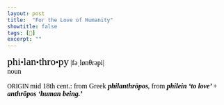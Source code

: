 ```yaml
---
layout: post
title:  "For the Love of Humanity"
showtitle: false
tags: [📖]
excerpt: ""
---
```

<!-- ([previously](http://numist.net/post/2014/do-it-for-the-love.html)) -->

<div class="defs" style="margin-bottom: 1em"><span class="Apple-style-span" style="border-collapse: separate; color: rgb(0, 0, 0); font-family: Times; font-size: medium; font-style: normal; font-variant-ligatures: normal; font-variant-caps: normal; font-variant-east-asian: normal; font-variant-position: normal; font-weight: normal; letter-spacing: normal; line-height: normal; orphans: 2; text-indent: 0px; text-transform: none; white-space: normal; widows: 2; word-spacing: 0px; border-spacing: 0px; -webkit-text-decorations-in-effect: none; -webkit-text-stroke-width: 0px; --noir-inline-color: #e8e6e3;" data-noir-inline-color=""><!-- wordid: 58224--><div class="def" style="margin-top: 1em; "><span class="def" style="font-family: Baskerville; "><span class="hwGrp" d:priority="2" style="font-weight: normal; "><span class="hw" d:priority="2" d:dhw="1" style="font-size: 24px; ">phi<span class="hsb" style="font-size: 75%; ">•</span>lan<span class="hsb" style="font-size: 75%; ">•</span>thro<span class="hsb" style="font-size: 75%; ">•</span>py</span><span class="pronGrp" d:priority="2" style="font-weight: normal; "><span class="pr" d:pr="US" type="US" style="font-family: HiraMinPro-W3; display: none; "> |fəˈlanθrəpē|</span><span class="pr" d:pr="US_IPA" type="US_IPA" style="font-family: HiraMinPro-W3; "> |fəˌlønθrəpi|</span><span class="pr" d:pr="UK_IPA" type="UK_IPA" style="font-family: HiraMinPro-W3; display: none; "> |fɪˌlanθrəpi|</span></span></span><span class="SB" style="display: block; margin-left: 1em; text-indent: -1em; "><span class="prelim"><span class="ps" d:ps="1" style="font-weight: normal; "> noun </span></span></span><span class="etymBlock" d:priority="2" style="display: block; margin-top: 1em; text-indent: 0px; "><span class="lbl" style="font-size: 14px; ">ORIGIN  </span><span class="date" style="font-weight: normal; ">mid 18th cent.</span>: from<span class="lang" style="font-weight: normal; "> Greek </span><span class="ff" style="font-weight: 600; font-style: italic; "> philanthrōpos</span>, from<span class="ff" style="font-weight: 600; font-style: italic; "> philein </span><span class="trans" style="font-weight: 600; font-style: italic; "> ‘to love’ </span>+<span class="ff" style="font-weight: 600; font-style: italic; "> anthrōpos </span><span class="trans" style="font-weight: 600; font-style: italic; "> ‘human being.’ </span></span>
</span></div></span></div>
